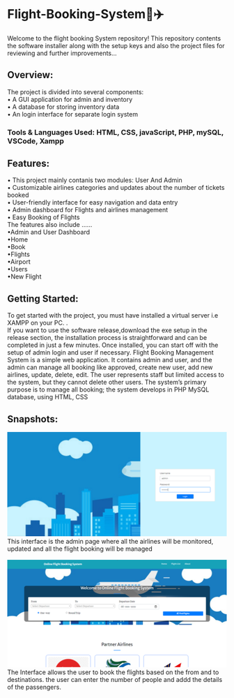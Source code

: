# Flight-Booking-System🛫✈️                
Welcome to the flight booking System repository! This repository contents the software installer along with the setup keys and also the project files for reviewing and further improvements...
## Overview:
The project is divided into several components:
<br>• A GUI application for admin and inventory
<br>• A database for storing inventory data
<br>• An login interface for separate login system
### Tools & Languages Used: HTML, CSS, javaScript, PHP, mySQL, VSCode, Xampp
## Features:
• This project mainly contanis two modules: User And Admin
<br>• Customizable airlines categories and updates about the number of tickets booked
<br>• User-friendly interface for easy navigation and data entry
<br>• Admin dashboard for Flights and airlines management
<br>• Easy Booking of Flights
<br>The features also include ......
<br>•Admin and User Dashboard
<br>•Home
<br>•Book
<br>•Flights
<br>•Airport
<br>•Users
<br>•New Flight
## Getting Started:
To get started with the project, you must have installed a virtual server i.e XAMPP on your PC. .<br>
If you want to use the software release,download the exe setup in the release section, the installation process is straightforward and can be completed in just a few minutes. Once installed, you can start off with the setup of admin login and user if necessary. 
Flight Booking Management System is a simple web application. It contains admin and user, and the admin can manage all booking like approved, create new user, add new airlines, update, delete, edit.
The user represents staff but limited access to the system, but they cannot delete other users. The system’s primary purpose is to manage all booking; the system develops in PHP MySQL database, using HTML, CSS 
## Snapshots:
![image](https://github.com/Yuktha-reddy121/Flight-Booking-System/blob/master/admin.png)
<br>This interface is the admin page where all the airlines will be monitored, updated and all the flight booking will be managed<br>
<br>![image](https://github.com/Yuktha-reddy121/Flight-Booking-System/blob/master/user.png)
<br>The Interface allows the user to book the flights based on the from and to destinations. the user can enter the number of people and addd the details of the passengers.<br>
